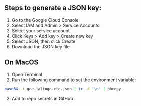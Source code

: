 ## Steps to generate a JSON key: 
1. Go to the Google Cloud Console
2. Select IAM and Admin > Service Accounts
3. Select your service account
4. Click Keys > Add key > Create new key
5. Select JSON, then click Create
6. Download the JSON key file

## On MacOS
1. Open Terminal
2. Run the following command to set the environment variable:
```bash
base64 -i gce-jalingo-ctc.json | tr -d '\n' | pbcopy
```
3. Add to repo secrets in GitHub